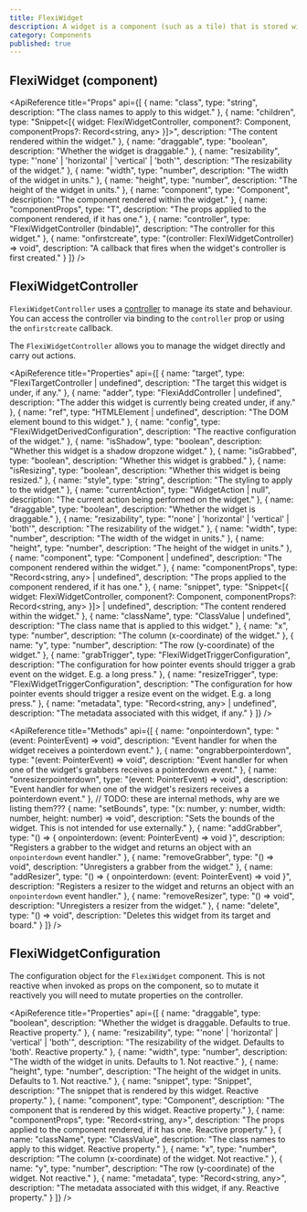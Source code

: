 ```yaml
---
title: FlexiWidget
description: A widget is a component (such as a tile) that is stored within a target (dropzone). Widgets can be moved around within a target or between targets.
category: Components
published: true
---
```


<script lang="ts">
    import ApiReference from '$lib/components/docs/api-reference.svelte';
</script>

## FlexiWidget (component)

<ApiReference title="Props" api={[
{
name: "class",
type: "string",
description: "The class names to apply to this widget."
},
{
name: "children",
type: "Snippet<[{ widget: FlexiWidgetController, component?: Component, componentProps?: Record<string, any> }]>",
description: "The content rendered within the widget."
},
{
name: "draggable",
type: "boolean",
description: "Whether the widget is draggable."
},
{
name: "resizability",
type: "'none' | 'horizontal' | 'vertical' | 'both'",
description: "The resizability of the widget."
},
{
name: "width",
type: "number",
description: "The width of the widget in units."
},
{
name: "height",
type: "number",
description: "The height of the widget in units."
},
{
name: "component",
type: "Component<T>",
description: "The component rendered within the widget."
},
{
name: "componentProps",
type: "T",
description: "The props applied to the component rendered, if it has one."
},
{
name: "controller",
type: "FlexiWidgetController (bindable)",
description: "The controller for this widget."
},
{
name: "onfirstcreate",
type: "(controller: FlexiWidgetController) => void",
description: "A callback that fires when the widget's controller is first created."
}
]} />

## FlexiWidgetController

`FlexiWidgetController` uses a [controller](/docs/controllers) to manage its state and behaviour. You can access the controller via binding to the `controller` prop or using the `onfirstcreate` callback.

The `FlexiWidgetController` allows you to manage the widget directly and carry out actions.

<ApiReference title="Properties" api={[
{
name: "target",
type: "FlexiTargetController | undefined",
description: "The target this widget is under, if any."
},
{
name: "adder",
type: "FlexiAddController | undefined",
description: "The adder this widget is currently being created under, if any."
},
{
name: "ref",
type: "HTMLElement | undefined",
description: "The DOM element bound to this widget."
},
{
name: "config",
type: "FlexiWidgetDerivedConfiguration",
description: "The reactive configuration of the widget."
},
{
name: "isShadow",
type: "boolean",
description: "Whether this widget is a shadow dropzone widget."
},
{
name: "isGrabbed",
type: "boolean",
description: "Whether this widget is grabbed."
},
{
name: "isResizing",
type: "boolean",
description: "Whether this widget is being resized."
},
{
name: "style",
type: "string",
description: "The styling to apply to the widget."
},
{
name: "currentAction",
type: "WidgetAction | null",
description: "The current action being performed on the widget."
},
{
name: "draggable",
type: "boolean",
description: "Whether the widget is draggable."
},
{
name: "resizability",
type: "'none' | 'horizontal' | 'vertical' | 'both'",
description: "The resizability of the widget."
},
{
name: "width",
type: "number",
description: "The width of the widget in units."
},
{
name: "height",
type: "number",
description: "The height of the widget in units."
},
{
name: "component",
type: "Component | undefined",
description: "The component rendered within the widget."
},
{
name: "componentProps",
type: "Record<string, any> | undefined",
description: "The props applied to the component rendered, if it has one."
},
{
name: "snippet",
type: "Snippet<[{ widget: FlexiWidgetController, component?: Component, componentProps?: Record<string, any> }]> | undefined",
description: "The content rendered within the widget."
},
{
name: "className",
type: "ClassValue | undefined",
description: "The class name that is applied to this widget."
},
{
name: "x",
type: "number",
description: "The column (x-coordinate) of the widget."
},
{
name: "y",
type: "number",
description: "The row (y-coordinate) of the widget."
},
{
name: "grabTrigger",
type: "FlexiWidgetTriggerConfiguration",
description: "The configuration for how pointer events should trigger a grab event on the widget. E.g. a long press."
},
{
name: "resizeTrigger",
type: "FlexiWidgetTriggerConfiguration",
description: "The configuration for how pointer events should trigger a resize event on the widget. E.g. a long press."
},
{
name: "metadata",
type: "Record<string, any> | undefined",
description: "The metadata associated with this widget, if any."
}
]} />

<ApiReference title="Methods" api={[
{
name: "onpointerdown",
type: "(event: PointerEvent) => void",
description: "Event handler for when the widget receives a pointerdown event."
},
{
name: "ongrabberpointerdown",
type: "(event: PointerEvent) => void",
description: "Event handler for when one of the widget's grabbers receives a pointerdown event."
},
{
name: "onresizerpointerdown",
type: "(event: PointerEvent) => void",
description: "Event handler for when one of the widget's resizers receives a pointerdown event."
},
// TODO: these are internal methods, why are we listing them???
{
name: "setBounds",
type: "(x: number, y: number, width: number, height: number) => void",
description: "Sets the bounds of the widget. This is not intended for use externally."
},
{
name: "addGrabber",
type: "() => { onpointerdown: (event: PointerEvent) => void }",
description: "Registers a grabber to the widget and returns an object with an `onpointerdown` event handler."
},
{
name: "removeGrabber",
type: "() => void",
description: "Unregisters a grabber from the widget."
},
{
name: "addResizer",
type: "() => { onpointerdown: (event: PointerEvent) => void }",
description: "Registers a resizer to the widget and returns an object with an `onpointerdown` event handler."
},
{
name: "removeResizer",
type: "() => void",
description: "Unregisters a resizer from the widget."
},
{
name: "delete",
type: "() => void",
description: "Deletes this widget from its target and board."
}
]} />

## FlexiWidgetConfiguration

The configuration object for the `FlexiWidget` component. This is not reactive when invoked as props on the component, so to mutate it reactively you will need to mutate properties on the controller.

<ApiReference title="Properties" api={[
{
name: "draggable",
type: "boolean",
description: "Whether the widget is draggable. Defaults to true. Reactive property."
},
{
name: "resizability",
type: "'none' | 'horizontal' | 'vertical' | 'both'",
description: "The resizability of the widget. Defaults to 'both'. Reactive property."
},
{
name: "width",
type: "number",
description: "The width of the widget in units. Defaults to 1. Not reactive."
},
{
name: "height",
type: "number",
description: "The height of the widget in units. Defaults to 1. Not reactive."
},
{
name: "snippet",
type: "Snippet",
description: "The snippet that is rendered by this widget. Reactive property."
},
{
name: "component",
type: "Component",
description: "The component that is rendered by this widget. Reactive property."
},
{
name: "componentProps",
type: "Record<string, any>",
description: "The props applied to the component rendered, if it has one. Reactive property."
},
{
name: "className",
type: "ClassValue",
description: "The class names to apply to this widget. Reactive property."
},
{
name: "x",
type: "number",
description: "The column (x-coordinate) of the widget. Not reactive."
},
{
name: "y",
type: "number",
description: "The row (y-coordinate) of the widget. Not reactive."
},
{
name: "metadata",
type: "Record<string, any>",
description: "The metadata associated with this widget, if any. Reactive property."
}
]} />
